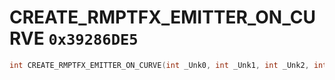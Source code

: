 # CREATE_RMPTFX_EMITTER_ON_CURVE `0x39286DE5`

```cpp
int CREATE_RMPTFX_EMITTER_ON_CURVE(int _Unk0, int _Unk1, int _Unk2, int _Unk3);
```